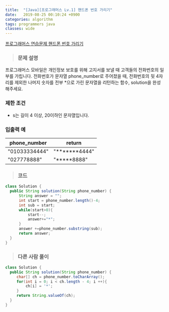 ```yaml
---
title:  "[Java][프로그래머스 Lv.1] 핸드폰 번호 가리기"
date:   2019-08-25 00:10:24 +0900
categories: algorithm
tags: programmers java
classes: wide
---  
```


[프로그래머스 연습문제 핸드폰 번호 가리기](https://programmers.co.kr/learn/courses/30/lessons/12948)   

> ### 문제 설명  

프로그래머스 모바일은 개인정보 보호를 위해 고지서를 보낼 때 고객들의 전화번호의 일부를 가립니다.
전화번호가 문자열 phone_number로 주어졌을 때, 전화번호의 뒷 4자리를 제외한 나머지 숫자를 전부 *으로 가린 문자열을 리턴하는 함수, solution을 완성해주세요.

### 제한 조건  

- s는 길이 4 이상, 20이하인 문자열입니다.

### 입출력 예

| phone_number  	| return        	|
|---------------	|---------------	|
| "01033334444" 	| "*******4444" 	|
| "027778888"   	| "*****8888"   	|
   
>### 코드

```java
class Solution {
  public String solution(String phone_number) {
      String answer = "";
      int start = phone_number.length()-4;
      int sub = start;
      while(start>0){
          start--;
          answer+="*";
      }
      answer +=phone_number.substring(sub);
      return answer;
  }
}
```

>### 다른 사람 풀이  

```java
class Solution {
  public String solution(String phone_number) {
     char[] ch = phone_number.toCharArray();
     for(int i = 0; i < ch.length - 4; i ++){
         ch[i] = '*';
     }
     return String.valueOf(ch);
  }
}
```
